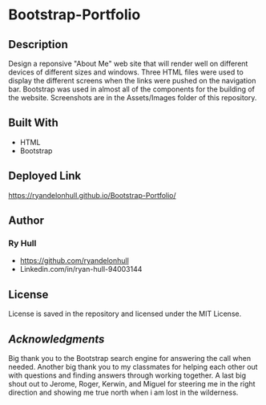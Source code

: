 # Bootstrap-Portfolio

## Description

Design a reponsive "About Me" web site that will render well on different devices of different sizes and windows. Three HTML files were used to display the different screens when the links were pushed on the navigation bar. Bootstrap was used in almost all of the components for the building of the website. Screenshots are in the Assets/Images folder of this repository.



## Built With

-  HTML
-  Bootstrap



## Deployed Link

https://ryandelonhull.github.io/Bootstrap-Portfolio/



## Author

### Ry Hull
- https://github.com/ryandelonhull
- Linkedin.com/in/ryan-hull-94003144



## License

License is saved in the repository and licensed under the MIT License. 



## *Acknowledgments*

Big thank you to the Bootstrap search engine for answering the call when needed. Another big thank you to my classmates for helping each other out with questions and finding answers through working together. A last big shout out to Jerome, Roger, Kerwin, and Miguel for steering me in the right direction and showing me true north when i am lost in the wilderness.
